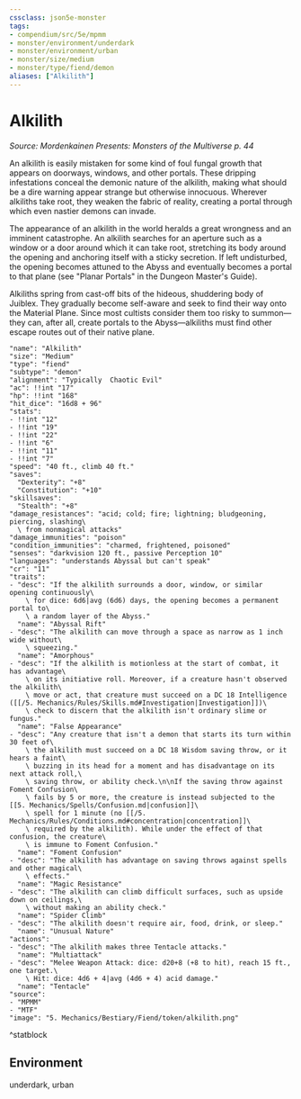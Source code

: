```yaml
---
cssclass: json5e-monster
tags:
- compendium/src/5e/mpmm
- monster/environment/underdark
- monster/environment/urban
- monster/size/medium
- monster/type/fiend/demon
aliases: ["Alkilith"]
---
```

# Alkilith
*Source: Mordenkainen Presents: Monsters of the Multiverse p. 44*  

An alkilith is easily mistaken for some kind of foul fungal growth that appears on doorways, windows, and other portals. These dripping infestations conceal the demonic nature of the alkilith, making what should be a dire warning appear strange but otherwise innocuous. Wherever alkiliths take root, they weaken the fabric of reality, creating a portal through which even nastier demons can invade.

The appearance of an alkilith in the world heralds a great wrongness and an imminent catastrophe. An alkilith searches for an aperture such as a window or a door around which it can take root, stretching its body around the opening and anchoring itself with a sticky secretion. If left undisturbed, the opening becomes attuned to the Abyss and eventually becomes a portal to that plane (see "Planar Portals" in the Dungeon Master's Guide).

Alkiliths spring from cast-off bits of the hideous, shuddering body of Juiblex. They gradually become self-aware and seek to find their way onto the Material Plane. Since most cultists consider them too risky to summon—they can, after all, create portals to the Abyss—alkiliths must find other escape routes out of their native plane.

```statblock
"name": "Alkilith"
"size": "Medium"
"type": "fiend"
"subtype": "demon"
"alignment": "Typically  Chaotic Evil"
"ac": !!int "17"
"hp": !!int "168"
"hit_dice": "16d8 + 96"
"stats":
- !!int "12"
- !!int "19"
- !!int "22"
- !!int "6"
- !!int "11"
- !!int "7"
"speed": "40 ft., climb 40 ft."
"saves":
  "Dexterity": "+8"
  "Constitution": "+10"
"skillsaves":
  "Stealth": "+8"
"damage_resistances": "acid; cold; fire; lightning; bludgeoning, piercing, slashing\
  \ from nonmagical attacks"
"damage_immunities": "poison"
"condition_immunities": "charmed, frightened, poisoned"
"senses": "darkvision 120 ft., passive Perception 10"
"languages": "understands Abyssal but can't speak"
"cr": "11"
"traits":
- "desc": "If the alkilith surrounds a door, window, or similar opening continuously\
    \ for dice: 6d6|avg (6d6) days, the opening becomes a permanent portal to\
    \ a random layer of the Abyss."
  "name": "Abyssal Rift"
- "desc": "The alkilith can move through a space as narrow as 1 inch wide without\
    \ squeezing."
  "name": "Amorphous"
- "desc": "If the alkilith is motionless at the start of combat, it has advantage\
    \ on its initiative roll. Moreover, if a creature hasn't observed the alkilith\
    \ move or act, that creature must succeed on a DC 18 Intelligence ([[/5. Mechanics/Rules/Skills.md#Investigation|Investigation]])\
    \ check to discern that the alkilith isn't ordinary slime or fungus."
  "name": "False Appearance"
- "desc": "Any creature that isn't a demon that starts its turn within 30 feet of\
    \ the alkilith must succeed on a DC 18 Wisdom saving throw, or it hears a faint\
    \ buzzing in its head for a moment and has disadvantage on its next attack roll,\
    \ saving throw, or ability check.\n\nIf the saving throw against Foment Confusion\
    \ fails by 5 or more, the creature is instead subjected to the [[5. Mechanics/Spells/Confusion.md|confusion]]\
    \ spell for 1 minute (no [[/5. Mechanics/Rules/Conditions.md#concentration|concentration]]\
    \ required by the alkilith). While under the effect of that confusion, the creature\
    \ is immune to Foment Confusion."
  "name": "Foment Confusion"
- "desc": "The alkilith has advantage on saving throws against spells and other magical\
    \ effects."
  "name": "Magic Resistance"
- "desc": "The alkilith can climb difficult surfaces, such as upside down on ceilings,\
    \ without making an ability check."
  "name": "Spider Climb"
- "desc": "The alkilith doesn't require air, food, drink, or sleep."
  "name": "Unusual Nature"
"actions":
- "desc": "The alkilith makes three Tentacle attacks."
  "name": "Multiattack"
- "desc": "Melee Weapon Attack: dice: d20+8 (+8 to hit), reach 15 ft., one target.\
    \ Hit: dice: 4d6 + 4|avg (4d6 + 4) acid damage."
  "name": "Tentacle"
"source":
- "MPMM"
- "MTF"
"image": "5. Mechanics/Bestiary/Fiend/token/alkilith.png"
```
^statblock

## Environment

underdark, urban